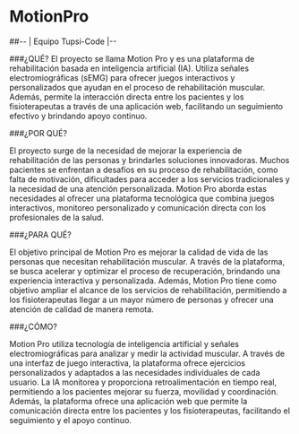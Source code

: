 # MotionPro

##-- | Equipo Tupsi-Code |--

###¿QUÉ?
El proyecto se llama Motion Pro y es una plataforma de rehabilitación basada en inteligencia artificial (IA). Utiliza señales electromiográficas (sEMG) para ofrecer juegos interactivos y personalizados que ayudan en el proceso de rehabilitación muscular. Además, permite la interacción directa entre los pacientes y los fisioterapeutas a través de una aplicación web, facilitando un seguimiento efectivo y brindando apoyo continuo.

###¿POR QUÉ?

El proyecto surge de la necesidad de mejorar la experiencia de rehabilitación de las personas y brindarles soluciones innovadoras. Muchos pacientes se enfrentan a desafíos en su proceso de rehabilitación, como falta de motivación, dificultades para acceder a los servicios tradicionales y la necesidad de una atención personalizada. Motion Pro aborda estas necesidades al ofrecer una plataforma tecnológica que combina juegos interactivos, monitoreo personalizado y comunicación directa con los profesionales de la salud.

###¿PARA QUÉ?

El objetivo principal de Motion Pro es mejorar la calidad de vida de las personas que necesitan rehabilitación muscular. A través de la plataforma, se busca acelerar y optimizar el proceso de recuperación, brindando una experiencia interactiva y personalizada. Además, Motion Pro tiene como objetivo ampliar el alcance de los servicios de rehabilitación, permitiendo a los fisioterapeutas llegar a un mayor número de personas y ofrecer una atención de calidad de manera remota.

###¿CÓMO?

Motion Pro utiliza tecnología de inteligencia artificial y señales electromiográficas para analizar y medir la actividad muscular. A través de una interfaz de juego interactiva, la plataforma ofrece ejercicios personalizados y adaptados a las necesidades individuales de cada usuario. La IA monitorea y proporciona retroalimentación en tiempo real, permitiendo a los pacientes mejorar su fuerza, movilidad y coordinación. Además, la plataforma ofrece una aplicación web que permite la comunicación directa entre los pacientes y los fisioterapeutas, facilitando el seguimiento y el apoyo continuo.








